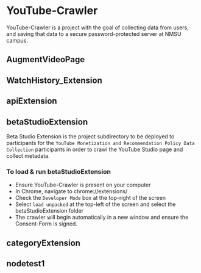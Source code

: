# YouTube-Crawler
YouTube-Crawler is a project with the goal of collecting data from users, and saving that data to a secure password-protected server at NMSU campus. 
## AugmentVideoPage
## WatchHistory_Extension
## apiExtension
## betaStudioExtension
Beta Studio Extension is the project subdirectory to be deployed to participants for the `YouTube Monetization and Recommendation Policy Data Collection` participants in order to crawl the YouTube Studio page and collect metadata. 
### To load & run betaStudioExtension
- Ensure YouTube-Crawler is present on your computer <br/>
- In Chrome, navigate to chrome://extensions/ <br/>
- Check the `Developer Mode` box at the top-right of the screen <br/>
- Select `load unpacked` at the top-left of the screen and select the betaStudioExtension folder <br/>
- The crawler will begin automatically in a new window and ensure the Consent-Form is signed.

## categoryExtension
## nodetest1
